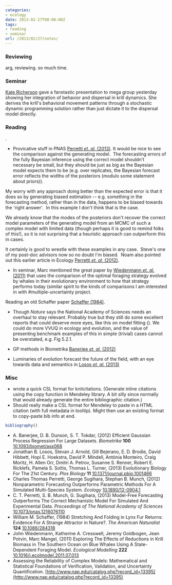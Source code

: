 ```yaml
---
categories:
- ecology
date: 2013-02-27T00:00:00Z
tags:
- reading
- seminar
url: /2013/02/27/notes/
---
```


### Reviewing

arg, reviewing.  so much time.  

### Seminar

[Kate Richerson](http://katericherson.wordpress.com/) gave a fanstastic presentation to mega group yesterday showing her integration of behavior and dispersal in krill dynamics.  She derives the krill's behavioral movement patterns through a stochastic dynamic programming solution rather than just dictate it to the dispersal model directly.  

### Reading

 .  

- Provicative stuff in PNAS <span class="showtooltip" title="Perretti C, Munch S and Sugihara G (2013). Model-Free Forecasting
Outperforms The Correct Mechanistic Model For Simulated And
Experimental Data. _Proceedings of The National Academy of
Sciences_. ISSN 0027-8424, 
http://dx.doi.org/10.1073/pnas.1216076110."><a href="http://dx.doi.org/10.1073/pnas.1216076110">Perretti _et. al._ (2013)</a></span>.  It would be nice to see the comparison against the generating model.  The forecasting errors of the fully Bayesian inference using the correct model shouldn't necessary be small, but they should be just as big as the Bayesian model expects them to be (e.g. over replicates, the Bayesian forecast error reflects the widths of the posteriors (modulo some statement about priors)).

My worry with any approach doing better than the expected error is that it does so by generating biased estimation -- e.g. something in the forecasting method, rather than in the data, happens to be biased towards the 'right answer'.  In this example I don't think that is the case.

We already know that the modes of the posteriors don't recover the correct model parameters of the generating model from an MCMC of such a complex model with limited data (though perhaps it is good to remind folks of this!), so it is not surprising that a heuristic approach can outperform this in cases.  

It certainly is good to wrestle with these examples in any case.  Steve's one of my post-doc advisors now so no doubt I'm biased.  Noam also pointed out this earlier article in Ecology <span class="showtooltip" title="Perretti C, Sugihara G and Munch S (2012). Nonparametric
Forecasting Outperforms Parametric Methods For A Simulated
Multi-Species System. _Ecology_. ISSN 0012-9658, 
http://dx.doi.org/10.1890/12-0904.1."><a href="http://dx.doi.org/10.1890/12-0904.1">Perretti _et. al._ (2012)</a></span>.  

- In seminar, Marc mentioned the great paper by <span class="showtooltip" title="Wiedenmann J, Cresswell K, Goldbogen J, Potvin J and Mangel M
(2011). Exploring The Effects of Reductions in Krill Biomass in
The Southern Ocean on Blue Whales Using A State-Dependent Foraging
Model. _Ecological Modelling_, *222*. ISSN 03043800, 
http://dx.doi.org/10.1016/j.ecolmodel.2011.07.013."><a href="http://dx.doi.org/10.1016/j.ecolmodel.2011.07.013" rel="http://purl.org/spar/cito/discusses" >Wiedenmann _et. al._ (2011)</a></span> that uses the comparison of the optimal foraging strategy evolved by whales in their evolutionary environment to how that strategy performs today (similar spirit to the kinds of comparisons I am interested in with #multiple-uncertainty project.  


Reading an old Schaffer paper <span class="showtooltip" title="Schaffer W (1984). Stretching And Folding in Lynx Fur Returns:
Evidence For A Strange Attractor in Nature? _The American
Naturalist_, *124*. ISSN 0003-0147, 
http://dx.doi.org/10.1086/284318."><a href="http://dx.doi.org/10.1086/284318" rel="http://purl.org/spar/cito/discusses" >Schaffer (1984)</a></span>.

- Though _Nature_ says the National Academy of Sciences needs an overhaul to stay relevant.  Probably true but they still do some excellent reports that could deserve more eyes, like this on model fitting (<span class="showtooltip" title="(????). Assessing the Reliability of Complex Models: Mathematical
and Statistical Foundations of Verification, Validation, and
Uncertainty Quantification. 
http://www.nap.edu/catalog.php?record_id=13395 [Online.
last-accessed: 2013-02-28 18:23:05]. 
http://www.nap.edu/catalog.php?record_id=13395."><a href="http://www.nap.edu/catalog.php?record_id=13395" rel="http://purl.org/spar/cito/discusses" ></a></span>).  We could do more VVUQ in ecology and evolution, and the value of presenting benchmark examples of this in simple (trivial) cases cannot be overstated, e.g. Fig 5.2.1.  

- GP methods in Biometrika <span class="showtooltip" title="Banerjee A, Dunson D and Tokdar S (2012). Efficient Gaussian
Process Regression For Large Datasets. _Biometrika_, *100*. ISSN
0006-3444,  http://dx.doi.org/10.1093/biomet/ass068."><a href="http://dx.doi.org/10.1093/biomet/ass068" rel="http://purl.org/spar/cito/discusses" >Banerjee _et. al._ (2012)</a></span> 

- Luminaries of evolution forecast the future of the field, with an eye towards data and semantics in <span class="showtooltip" title="Losos J, Arnold S, Bejerano G, Brodie E, Hibbett D, Hoekstra H,
Mindell D, Monteiro A, Moritz C, Orr H, Petrov D, Renner S,
Ricklefs R, Soltis P and Turner T (2013). Evolutionary Biology
For The 21st Century. _Plos Biology_, *11*. 
http://dx.doi.org/10.1371/journal.pbio.1001466."><a href="http://dx.doi.org/10.1371/journal.pbio.1001466" rel="http://purl.org/spar/cito/discusses" >Losos _et. al._ (2013)</a></span> 

### Misc

* wrote a quick CSL format for knitcitations. (Generate inline citations using the copy function in Mendeley library.  A bit silly since normally that would already generate the entire bibliographic citation.)
* Should really make a CSL format for Mendeley to paste in a HTML citation (with full metadata in tooltip).   Might then use an existing format to copy-paste bib info at end.  



```r
bibliography()
```


- A. Banerjee, D. B. Dunson, S. T. Tokdar,   (2012) Efficient Gaussian Process Regression For Large Datasets.  *Biometrika*  **100**  [10.1093/biomet/ass068](http://dx.doi.org/10.1093/biomet/ass068)
- Jonathan B. Losos, Stevan J. Arnold, Gill Bejerano, E. D. Brodie, David Hibbett, Hopi E. Hoekstra, David P. Mindell, Antónia Monteiro, Craig Moritz, H. Allen Orr, Dmitri A. Petrov, Susanne S. Renner, Robert E. Ricklefs, Pamela S. Soltis, Thomas L. Turner,   (2013) Evolutionary Biology For The 21st Century.  *Plos Biology*  **11**  [10.1371/journal.pbio.1001466](http://dx.doi.org/10.1371/journal.pbio.1001466)
- Charles Thomas Perretti, George Sugihara, Stephan B. Munch,   (2012) Nonparametric Forecasting Outperforms Parametric Methods For A Simulated Multi-Species System.  *Ecology*  [10.1890/12-0904.1](http://dx.doi.org/10.1890/12-0904.1)
- C. T. Perretti, S. B. Munch, G. Sugihara,   (2013) Model-Free Forecasting Outperforms The Correct Mechanistic Model For Simulated And Experimental Data.  *Proceedings of The National Academy of Sciences*  [10.1073/pnas.1216076110](http://dx.doi.org/10.1073/pnas.1216076110)
- William M. Schaffer,   (1984) Stretching And Folding in Lynx Fur Returns: Evidence For A Strange Attractor in Nature?.  *The American Naturalist*  **124**  [10.1086/284318](http://dx.doi.org/10.1086/284318)
- John Wiedenmann, Katherine A. Cresswell, Jeremy Goldbogen, Jean Potvin, Marc Mangel,   (2011) Exploring The Effects of Reductions in Krill Biomass in The Southern Ocean on Blue Whales Using A State-Dependent Foraging Model.  *Ecological Modelling*  **222**  [10.1016/j.ecolmodel.2011.07.013](http://dx.doi.org/10.1016/j.ecolmodel.2011.07.013)
-  Assessing the Reliability of Complex Models:  Mathematical and Statistical Foundations of Verification, Validation, and Uncertainty Quantification.  [http://www.nap.edu/catalog.php?record_id=13395](http://www.nap.edu/catalog.php?record_id=13395)



